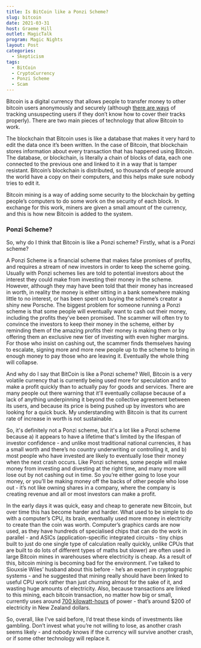 ```yaml
---
title: Is BitCoin like a Ponzi Scheme?
slug: bitcoin
date: 2021-03-31
host: Graeme Hill
outlet: MagicTalk
program: Magic Nights
layout: Post
categories:
  - Skepticism
tags:
  - BitCoin
  - CryptoCurrency
  - Ponzi Scheme
  - Scam
---
```


Bitcoin is a digital currency that allows people to transfer money to other bitcoin users anonymously and securely (although [there are ways](https://www.sciencemag.org/news/2016/03/why-criminals-cant-hide-behind-bitcoin) of tracking unsuspecting users if they don’t know how to cover their tracks properly). There are two main pieces of technology that allow Bitcoin to work.

<!-- more -->

The blockchain that Bitcoin uses is like a database that makes it very hard to edit the data once it’s been written. In the case of Bitcoin, that blockchain stores information about every transaction that has happened using Bitcoin. The database, or blockchain, is literally a chain of blocks of data, each one connected to the previous one and linked to it in a way that is tamper resistant. Bitcoin’s blockchain is distributed, so thousands of people around the world have a copy on their computers, and this helps make sure nobody tries to edit it.

Bitcoin mining is a way of adding some security to the blockchain by getting people’s computers to do some work on the security of each block. In exchange for this work, miners are given a small amount of the currency, and this is how new Bitcoin is added to the system.

### Ponzi Scheme?

So, why do I think that Bitcoin is like a Ponzi scheme? Firstly, what is a Ponzi scheme?

A Ponzi Scheme is a financial scheme that makes false promises of profits, and requires a stream of new investors in order to keep the scheme going. Usually with Ponzi schemes lies are told to potential investors about the interest they could make from investing their money in the scheme. However, although they may have been told that their money has increased in worth, in reality the money is either sitting in a bank somewhere making little to no interest, or has been spent on buying the scheme’s creator a shiny new Porsche. The biggest problem for someone running a Ponzi scheme is that some people will eventually want to cash out their money, including the profits they’ve been promised. The scammer will often try to convince the investors to keep their money in the scheme, either by reminding them of the amazing profits their money is making them or by offering them an exclusive new tier of investing with even higher margins. For those who insist on cashing out, the scammer finds themselves having to escalate, signing more and more new people up to the scheme to bring in enough money to pay those who are leaving it. Eventually the whole thing will collapse.

And why do I say that BitCoin is like a Ponzi scheme? Well, Bitcoin is a very volatile currency that is currently being used more for speculation and to make a profit quickly than to actually pay for goods and services. There are many people out there warning that it'll eventually collapse because of a lack of anything underpinning it beyond the collective agreement between its users, and because its price is being pushed up by investors who are looking for a quick buck. My understanding with Bitcoin is that its current rate of increase in worth is not sustainable.

So, it's definitely not a Ponzi scheme, but it's a lot like a Ponzi scheme because a) it appears to have a lifetime that's limited by the lifespan of investor confidence - and unlike most traditional national currencies, it has a small worth and there’s no country underwriting or controlling it, and b) most people who have invested are likely to eventually lose their money when the next crash occurs. Like Ponzi schemes, some people will make money from investing and divesting at the right time, and many more will lose out by not cashing out in time. So you’re either going to lose your money, or you’ll be making money off the backs of other people who lose out - it’s not like owning shares in a company, where the company is creating revenue and all or most investors can make a profit.

In the early days it was quick, easy and cheap to generate new Bitcoin, but over time this has become harder and harder. What used to be simple to do with a computer’s CPU, its brain, eventually used more money in electricity to create than the coin was worth. Computer’s graphics cards are now used, as they have hundreds of specialised chips that can do the work in parallel - and ASICs (application-specific integrated circuits - tiny chips built to just do one single type of calculation really quickly, unlike CPUs that are built to do lots of different types of maths but slower) are often used in large Bitcoin mines in warehouses where electricity is cheap. As a result of this, bitcoin mining is becoming bad for the environment. I’ve talked to Siouxsie Wiles’ husband about this before - he’s an expert in cryptographic systems - and he suggested that mining really should have been linked to useful CPU work rather than just churning almost for the sake of it, and wasting huge amounts of electricity. Also, because transactions are linked to this mining, each bitcoin transaction, no matter how big or small, currently uses around [700 kilowatt-hours](https://www.forbes.com/sites/jonathanponciano/2021/03/09/bill-gates-bitcoin-crypto-climate-change/?sh=3951fe1b6822) of power - that’s around $200 of electricity in New Zealand dollars.

So, overall, like I've said before, I’d treat these kinds of investments like gambling. Don’t invest what you’re not willing to lose, as another crash seems likely - and nobody knows if the currency will survive another crash, or if some other technology will replace it.
